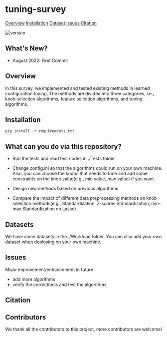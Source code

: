 # tuning-survey

<p>
    <a href="#Overview">Overview</a>
    <a href="#Installation">Installation</a>
    <a href="#Datasets">Dataset</a>
    <a href="#Issues">Issues</a>
    <a href="#Citation">Citation</a>
</p>

![version](https://img.shields.io/badge/version-v1.0.0-blue)

## What's New?

* August 2022: First Commit

## Overview

In this survey, we implemented and tested existing methods in learned configuration tuning. The methods are divided into three categories, i.e., knob selection algorithms, feature selection algorithms, and tuning algorithms.


## Installation

```
pip install -r requirements.txt
```

## What can you do via this repository?

* Run the tests and read test codes in ./Tests folder
* Change config.ini so that the algorithms could run on your own machine. Also, you can choose the knobs that needs to tune and add some constraints on the knob value(e.g., min value, max value) if you want.

* Design new methods based on previous algorithms
* Compare the impact of different data preprocessing methods on knob selection methods(e.g., Standardization, Z-scores Standardization, min-max Standardization on Lasso) 

## Datasets

We have some datasets in the ./Workload folder. You can also add your own dataset when deploying on your own machine.

## Issues

Major improvement/enhancement in future.

* add more algorithms
* verify the correctness and test the algorithms

## Citation

## Contributors

We thank all the contributors to this project, more contributors are welcome!

